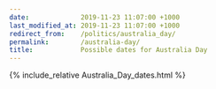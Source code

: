 ```yaml
---
date:             2019-11-23 11:07:00 +1000
last_modified_at: 2019-11-23 11:07:00 +1000
redirect_from:    /politics/australia_day/
permalink:        /australia-day/
title:            Possible dates for Australia Day
---
```


{% include_relative Australia_Day_dates.html %}